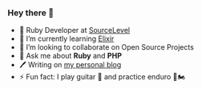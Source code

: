 ### Hey there 👋

- 💎 Ruby Developer at [SourceLevel](https://sourcelevel.io)
- 🌱 I’m currently learning [Elixir](https://elixir-lang.org/)
- 👯 I’m looking to collaborate on Open Source Projects
- 💬 Ask me about **Ruby** and **PHP**
- 🖊️ Writing on [my personal blog](https://gustavoaraujo.dev)
- ⚡ Fun fact: I play guitar :guitar: and practice enduro :sunrise_over_mountains::motorcycle:
